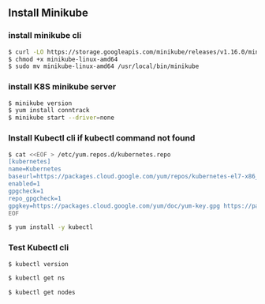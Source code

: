 ## Install Minikube

### install minikube cli
```bash
$ curl -LO https://storage.googleapis.com/minikube/releases/v1.16.0/minikube-linux-amd64
$ chmod +x minikube-linux-amd64
$ sudo mv minikube-linux-amd64 /usr/local/bin/minikube
```

### install K8S minikube server
```bash
$ minikube version
$ yum install conntrack
$ minikube start --driver=none
```
### Install Kubectl cli if kubectl command not found
```bash
$ cat <<EOF > /etc/yum.repos.d/kubernetes.repo
[kubernetes]
name=Kubernetes
baseurl=https://packages.cloud.google.com/yum/repos/kubernetes-el7-x86_64
enabled=1
gpgcheck=1
repo_gpgcheck=1
gpgkey=https://packages.cloud.google.com/yum/doc/yum-key.gpg https://packages.cloud.google.com/yum/doc/rpm-package-key.gpg
EOF

$ yum install -y kubectl
```

### Test Kubectl cli
```bash
$ kubectl version

$ kubectl get ns

$ kubectl get nodes
```
